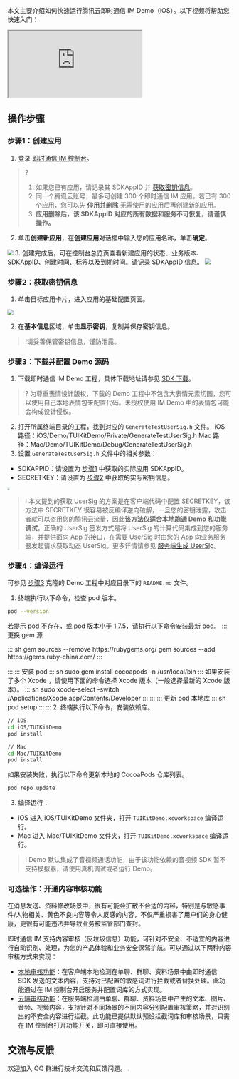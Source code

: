 本文主要介绍如何快速运行腾讯云即时通信 IM Demo（iOS）。以下视频将帮助您快速入门：
<div class="doc-video-mod"><iframe src="https://cloud.tencent.com/edu/learning/quick-play/3130-56316?source=gw.pro.media&withPoster=1&notip=1"></iframe></div>

## 操作步骤
[](id:step1)
### 步骤1：创建应用
1. 登录 [即时通信 IM 控制台](https://console.cloud.tencent.com/im)。
> ?
> 1. 如果您已有应用，请记录其 SDKAppID 并 [获取密钥信息](#step2)。
> 2. 同一个腾讯云账号，最多可创建 300 个即时通信 IM 应用。若已有 300 个应用，您可以先 [停用并删除](https://cloud.tencent.com/document/product/269/32578#.E5.81.9C.E7.94.A8.2F.E5.88.A0.E9.99.A4.E5.BA.94.E7.94.A8) 无需使用的应用后再创建新的应用。
> 3. **应用删除后，该 SDKAppID 对应的所有数据和服务不可恢复，请谨慎操作。**
2. 单击**创建新应用**，在**创建应用**对话框中输入您的应用名称，单击**确定**。
<img src="https://qcloudimg.tencent-cloud.cn/raw/febed2f15dee6ff09f066ba228c7fc27.png" style="zoom:80%;"/>
3. 创建完成后，可在控制台总览页查看新建应用的状态、业务版本、SDKAppID、创建时间、标签以及到期时间。请记录 SDKAppID 信息。
<img src="https://qcloudimg.tencent-cloud.cn/raw/853d2c3c0d5887dadc254eb0e03a215e.png" style="zoom:80%;"/>


[](id:step2)
### 步骤2：获取密钥信息
1. 单击目标应用卡片，进入应用的基础配置页面。
<img src="https://qcloudimg.tencent-cloud.cn/raw/e435332cda8d9ec7fea21bd95f7a0cba.png" style="zoom:80%;"/>

2. 在**基本信息**区域，单击**显示密钥**，复制并保存密钥信息。
>!请妥善保管密钥信息，谨防泄露。

[](id:step3)
### 步骤3：下载并配置 Demo 源码
1. 下载即时通信 IM Demo 工程，具体下载地址请参见 [SDK 下载](https://cloud.tencent.com/document/product/269/36887)。
> ? 为尊重表情设计版权，下载的 Demo 工程中不包含大表情元素切图，您可以使用自己本地表情包来配置代码。未授权使用 IM Demo 中的表情包可能会构成设计侵权。
2. 打开所属终端目录的工程，找到对应的 `GenerateTestUserSig.h` 文件。
 iOS 路径：iOS/Demo/TUIKitDemo/Private/GenerateTestUserSig.h
 Mac 路径：Mac/Demo/TUIKitDemo/Debug/GenerateTestUserSig.h
3. 设置 `GenerateTestUserSig.h` 文件中的相关参数：
 - SDKAPPID：请设置为 [步骤1](#step1) 中获取的实际应用 SDKAppID。
 - SECRETKEY：请设置为 [步骤2](#step2) 中获取的实际密钥信息。
  <img src="https://qcloudimg.tencent-cloud.cn/raw/addadc8b9b34c83794ad59034e3a7c23.png" style="zoom:30%;"/> 

>! 本文提到的获取 UserSig 的方案是在客户端代码中配置 SECRETKEY，该方法中 SECRETKEY 很容易被反编译逆向破解，一旦您的密钥泄露，攻击者就可以盗用您的腾讯云流量，因此**该方法仅适合本地跑通 Demo 和功能调试**。正确的 UserSig 签发方式是将 UserSig 的计算代码集成到您的服务端，并提供面向 App 的接口，在需要 UserSig 时由您的 App 向业务服务器发起请求获取动态 UserSig。更多详情请参见 [服务端生成 UserSig](https://cloud.tencent.com/document/product/269/32688#GeneratingdynamicUserSig)。

[](id:step4)
### 步骤4：编译运行
可参见 [步骤3](#step3) 克隆的 Demo 工程中对应目录下的 `README.md` 文件。

1. 终端执行以下命令，检查 pod 版本。
```sh
pod --version
```
若提示 pod 不存在，或 pod 版本小于 1.7.5，请执行以下命令安装最新 pod。
<dx-tabs>
::: 更换 gem 源

<dx-codeblock>
:::  sh
gem sources --remove https://rubygems.org/
gem sources --add https://gems.ruby-china.com/
:::
</dx-codeblock>

:::
::: 安装 pod
<dx-codeblock>
:::  sh
sudo gem install cocoapods -n /usr/local/bin
:::
</dx-codeblock>
如果安装了多个 Xcode ，请使用下面的命令选择 Xcode 版本（一般选择最新的 Xcode 版本）。
<dx-codeblock>
:::  sh
sudo xcode-select -switch /Applications/Xcode.app/Contents/Developer
:::
</dx-codeblock>
:::
::: 更新 pod 本地库
<dx-codeblock>
:::  sh
pod setup
:::
</dx-codeblock>
:::
</dx-tabs>
2. 终端执行以下命令，安装依赖库。
```sh
// iOS
cd iOS/TUIKitDemo
pod install

// Mac
cd Mac/TUIKitDemo
pod install
```
如果安装失败，执行以下命令更新本地的 CocoaPods 仓库列表。
```bash
pod repo update
```
3. 编译运行：
 - iOS 进入 iOS/TUIKitDemo 文件夹，打开 `TUIKitDemo.xcworkspace` 编译运行。
 - Mac 进入 Mac/TUIKitDemo 文件夹，打开 `TUIKitDemo.xcworkspace` 编译运行。

> ! Demo 默认集成了音视频通话功能，由于该功能依赖的音视频 SDK 暂不支持模拟器，请使用真机调试或者运行 Demo。

### 可选操作：开通内容审核功能
在消息发送、资料修改场景中，很有可能会扩散不合适的内容，特别是与敏感事件/人物相关、黄色不良内容等令人反感的内容，不仅严重损害了用户们的身心健康，更很有可能违法并导致业务被监管部门查封。

即时通信 IM 支持内容审核（反垃圾信息）功能，可针对不安全、不适宜的内容进行自动识别、处理，为您的产品体验和业务安全保驾护航。可以通过以下两种内容审核方式来实现：
- [本地审核功能](https://cloud.tencent.com/document/product/269/83795#bdsh)：在客户端本地检测在单聊、群聊、资料场景中由即时通信 SDK 发送的文本内容，支持对已配置的敏感词进行拦截或者替换处理。此功能通过在 IM 控制台开启服务并配置词库的方式实现。
- [云端审核功能](https://cloud.tencent.com/document/product/269/83795#ydsh)：在服务端检测由单聊、群聊、资料场景中产生的文本、图片、音频、视频内容，支持针对不同场景的不同内容分别配置审核策略，并对识别出的不安全内容进行拦截。此功能已提供默认预设拦截词库和审核场景，只需在 IM 控制台打开功能开关，即可直接使用。


## 交流与反馈
欢迎加入 QQ 群进行技术交流和反馈问题。
<img src="https://qcloudimg.tencent-cloud.cn/raw/e2050d5b5c894c7da725f8e25c5bfe82.jpg" style="zoom:20%;"/>
